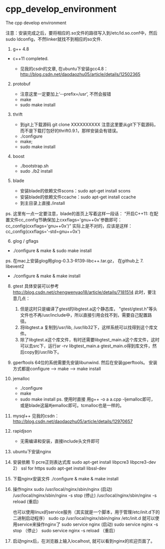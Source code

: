 cpp_develop_environment
=======================

The cpp develop environment

注意：安装完成之后，要将相应的.so文件的路径写入到/etc/ld.so.conf中，然后sudo ldconfig，不然linker就找不到相应的so文件.

1. g++ 4.8
  * c++11 completed.

	* 见我的csdn的文章, 在ubuntu下安装gcc4.8：http://blog.csdn.net/daodaozhu05/article/details/12502365

2. protobuf

	* 注意这里一定要加上‘--prefix=/usr’, 不然会报错
	* make
	* sudo make install

3. thrift

	*  到git上下载源码  git clone XXXXXXXXXX       注意这里要从git下下载源码，而不是下载打包好的thrift0.9.1，那样安装会有错误。
	*  ./configure
	*  make;
	*  sudo make install

4. boost
	* ./bootstrap.sh
	* sudo ./b2 install

5. blade

	* 安装blade的依赖文件scons：sudo apt-get install scons
	* 安装blade的依赖文件ccache：sudo apt-get install ccache
	* 到主目录上直接./install

  ps. 这里有一点一定要注意，blade的首页上写着这样一段话：
      “开启C++11: 在配置文件cc_config节确保加上cxxflags='gnu++0x'参数即可：cc_config(cxxflags='gnu++0x')”
      实际上是不对的，应该是这样： cc_config(cxxflags='-std=gnu++0x')

6. glog / gflags
  * ./configure & make & sudo make install

ps. 在mac上安装glog用glog-0.3.3-R139-libc++.tar.gz， 在github上
7. libevent2
   * ./configure & make & make install
8. gtest
   具体安装可以参考 http://blog.csdn.net/chengwenyao18/article/details/7181514
   此时，要注意几点：
    1. 但是这时只是编译了gtest的libgtest.a这个静态库， "gtest/gtest.h"等头文件也不再/usr/include中，所以直接引用会找不到，需要自己配置路径。
    2. 将libgtest.a 复制到/usr/lib, /usr/lib32下，这样系统可以找得到这个库文件。
    3. 除了libgtest.a这个库文件，有时还需要libgtest_main.a这个库文件，这时可以去src下，运行ar -rv libgtest_main.a gtest_main.o得到库文件，然后copy到/usr/lib下。

9. gperftools
   64位的系统需要先安装libunwind. 然后在安装gperftools。 安装方式都是configure --> make --> make install

10. jemalloc
    * ./configure
    * make
    * sudo make install
    ps. 使用时直接 用g++ -o a a.cpp -ljemalloc即可， 或是blade这届#jemalloc即可。tcmalloc也是一样的。
11. mysql++
    见我的csdn：http://blog.csdn.net/daodaozhu05/article/details/12970657

12. rapidjson
    * 无需编译和安装，直接include头文件即可

13. ubuntu下安装nginx
  1. 安装依赖
    1) pcre正则表达式库
          sudo apt-get install libpcre3 libpcre3-dev
    2） ssl  for https
        sudo apt-get install libssl-dev
  2. 下载nginx安装文件
       ./configure & make & make install
  3. 操作nginx
      sudo /usr/local/nginx/sbin/nginx    (启动)
      /usr/local/nginx/sbin/nginx -s stop (停止)
      /usr/local/nginx/sbin/nginx -s reload (重启)

      也可以使用linux的service服务（其实就是一个脚本，用于管理/etc/init.d下的二进制启动程序）
       sudo cp /usr/local/nginx/sbin/nginx /etc/init.d
      就可以使用service来操作nginx了
      sudo service nginx   (启动)
      sudo service nginx -s stop  （停止）
      sudo service nginx -s reload  （重启）

  4. 启动nginx后，在浏览器上输入localhost, 就可以看到nginx的欢迎页面了。
